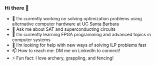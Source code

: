 ### Hi there 👋
- 🔭 I’m currently working on solving optimization problems using alternative computer hardware at UC Santa Barbara
- 💬 Ask me about SAT and superconducting circuits
- 🌱 I’m currently learning FPGA programming and advanced topics in computer systems
- 🤔 I’m looking for help with new ways of solving ILP problems fast
- 📫 How to reach me: DM me on LinkedIn to connect!
- ⚡ Fun fact: I love archery, grappling, and fencing!

<!--
**danielespo/danielespo** is a ✨ _special_ ✨ repository because its `README.md` (this file) appears on your GitHub profile.

Here are some ideas to get you started:

- 🔭 I’m currently working on ...
- 🌱 I’m currently learning ...
- 👯 I’m looking to collaborate on ...
- 🤔 I’m looking for help with ...
- 💬 Ask me about ...
- 📫 How to reach me: ...
- 😄 Pronouns: ...
- ⚡ Fun fact: ...
-->
